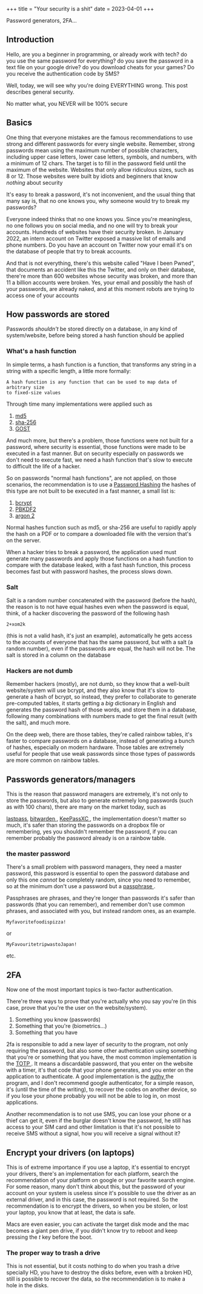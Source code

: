 +++
title = "Your security is a shit"
date = 2023-04-01
+++

Password generators, 2FA...

## Introduction
Hello, are you a beginner in programming, or already work with tech?
do you use the same password for everything? do you save the password in a text
file on your google drive? do you download cheats for your games? Do you
receive the authentication code by SMS?

Well, today, we will see why you're doing EVERYTHING wrong. This post describes
general security.

No matter what, you NEVER will be 100% secure

## Basics

One thing that everyone mistakes are the famous recommendations to use strong
and different passwords for every single website. Remember, strong passwords
mean using the maximum number of possible characters, including upper case
letters, lower case letters, symbols, and numbers, with a minimum of 12 chars.
The target is to fill in the password field until the maximum of the website.
Websites that only allow ridiculous sizes, such as 8 or 12. Those websites were
built by idiots and beginners that know *nothing* about security

It's easy to break a password, it's not inconvenient, and the usual thing that
many say is, that no one knows you, why someone would try to break my passwords?

Everyone indeed thinks that no one knows you. Since you're meaningless, no one
follows you on social media, and no one will try to break your accounts.
Hundreds of websites have their security broken. In January 2022, an intern
account on Twitter exposed a massive list of emails and phone numbers. Do you
have an account on Twitter now your email it's on the database of people that
try to break accounts.

And that is not everything, there's this website called "Have I been Pwned",
that documents an accident like this the Twitter, and only on their database,
there're more than 600 websites whose security was broken, and more than 11 a
billion accounts were broken. Yes, your email and possibly the hash of your
passwords, are already naked, and at this moment robots are trying to access
one of your accounts

## How passwords are stored

Passwords *shouldn't* be stored directly on a database, in any kind of
system/website, before being stored a hash function should be applied

### What's a hash function

In simple terms, a hash function is a function, that transforms any string in a
string with a specific length, a little more formally:

```
A hash function is any function that can be used to map data of arbitrary size
to fixed-size values
```

Through time many implementations were applied such as

1. [ md5 ](https://en.wikipedia.org/wiki/MD5)
2. [ sha-256 ](https://en.wikipedia.org/wiki/SHA-2)
3. [ GOST ](https://en.wikipedia.org/wiki/GOST_(hash_function))

And much more, but there's a problem, those functions were not built for a
password, where security is essential, those functions were made to be executed
in a fast manner. But on security especially on passwords we don't need to
execute fast, we need a hash function that's slow to execute to difficult the
life of a hacker.

So on passwords "normal hash functions", are not applied, on those scenarios,
the recommendation is to use a [Password
Hashing](https://www.okta.com/blog/2019/03/what-are-salted-passwords-and-password-hashing/)
the hashes of this type are not built to be executed in a fast manner, a small
list is:

1. [bcrypt](https://en.wikipedia.org/wiki/Bcrypt)
2. [PBKDF2](https://en.wikipedia.org/wiki/PBKDF2)
3. [argon 2](https://en.wikipedia.org/wiki/Argon2)

Normal hashes function such as md5, or sha-256 are useful to rapidly apply the
hash on a PDF or to compare a downloaded file with the version that's on the
server.

When a hacker tries to break a password, the application used must generate
many passwords and apply those functions on a hash function to compare with the
database leaked, with a fast hash function, this process becomes fast but with
password hashes, the process slows down.

### Salt

Salt is a random number concatenated with the password (before the hash), the
reason is to not have equal hashes even when the password is equal, think, of a
hacker discovering the password of the following hash

```
2+xom2k
```
(this is not a valid hash, it's just an example), automatically he gets access
to the accounts of everyone that has the same password, but with a salt (a
random number), even if the passwords are equal, the hash will not be. The salt
is stored in a column on the database

### Hackers are not dumb

Remember hackers (mostly), are not dumb, so they know that a well-built
website/system will use bcrypt, and they also know that it's slow to generate a
hash of bcrypt, so instead, they prefer to collaborate to generate pre-computed
tables, it starts getting a *big* dictionary in English and generates the
password hash of those words, and store them in a database, following many
combinations with numbers made to get the final result (with the salt), and
much more.

On the deep web, there are those tables, they're called rainbow tables, it's
faster to compare passwords on a database, instead of generating a bunch of
hashes, especially on modern hardware. Those tables are extremely useful for
people that use weak passwords since those types of passwords are more common
on rainbow tables.

## Passwords generators/managers

This is the reason that password managers are extremely, it's not only to store
the passwords, but also to generate extremely long passwords (such as with 100
chars), there are many on the market today, such as

[lastpass](https://www.lastpass.com/), [ bitwarden ](https://bitwarden.com/),
[ KeePassXC ](https://keepassxc.org/), the implementation doesn't matter so
much, it's safer than storing the passwords on a dropbox file or remembering,
yes you shouldn't remember the password, if you can remember probably the
password
already is on a rainbow table.

### the master password

There's a small problem with password managers, they need a master password,
this password is essential to open the password database and only this one
*cannot* be completely random, since you need to remember, so at the minimum
don't use a password but a [ passphrase
](https://www.okta.com/identity-101/password-vs-passphrase/).

Passphrases are phrases, and they're longer than passwords it's safer than
passwords (that you can remember), and remember don't use common phrases, and
associated with you, but instead random ones, as an example.

```
Myfavoritefoodispizza!
```

or

```
MyFavouritetripwastoJapan!
```

etc.

## 2FA

Now one of the most important topics is two-factor authentication.

There're three ways to prove that you're actually who you say you're (in this
case, prove that you're the user on the website/system).

1. Something you know (passwords)
2. Something that you're (biometrics...)
3. Something that you have

2fa is responsible to add a new layer of security to the program, not only
requiring the password, but also some other authentication using something that
you're or something that you have, the most common implementation is the [ TOTP
](https://en.wikipedia.org/wiki/Time-based_one-time_password). It means a
discardable password, that you enter on the website with a timer, it's that
code that your phone generates, and you enter on the application to
authenticate. A good implementation is the [ authy ](https://authy.com/) the
program, and I don't recommend google authenticator, for a simple reason, it's
(until the time of the writing), to recover the codes on another device, so if
you lose your phone probably you will not be able to log in, on most
applications.

Another recommendation is to not use SMS, you can lose your phone or a thief can
get it, even if the burglar doesn't know the password, he still has access to
your SIM card and other limitation is that it's not possible to receive SMS
without a signal, how you will receive a signal without it?

## Encrypt your drivers (on laptops)

This is of extreme importance if you use a laptop, it's essential to encrypt
your drivers, there's an implementation for each platform, search the
recommendation of your platform on google or your favorite search engine. For
some reason, many don't think about this, but the password of your account on
your system is useless since it's possible to use the driver as an external
driver, and in this case, the password is not required. So the recommendation
is to encrypt the drivers, so when you be stolen, or lost your laptop, you know
that at least, the data is safe.

Macs are even easier, you can activate the target disk mode and the mac
becomes a giant pen drive, if you didn't know try to reboot and keep
pressing the _t_ key before the boot.

### The proper way to trash a drive

This is not essential, but it costs nothing to do when you trash a drive
specially HD, you have to destroy the disks before, even with a broken HD,
still is possible to recover the data, so the recommendation is to make a hole
in the disks.

